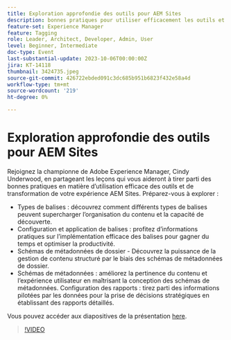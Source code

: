 ```yaml
---
title: Exploration approfondie des outils pour AEM Sites
description: bonnes pratiques pour utiliser efficacement les outils et transformer votre expérience AEM Sites. Types de balises Découvrez comment différents types de balises peuvent supercharger l’organisation du contenu et la capacité de découverte.  Configuration et application des balises Obtenez des informations pratiques sur l’implémentation efficace des balises pour gagner du temps et optimiser la productivité.  Schémas de métadonnées de dossier Découvrez la puissance de la gestion de contenu structuré par le biais de schémas de métadonnées de dossier. Schémas de métadonnées Élevez la pertinence du contenu et l’expérience utilisateur en maîtrisant la conception de schémas de métadonnées. Configuration des rapports Utilisez des informations pilotées par les données pour une prise de décision stratégique en configurant des rapports complets. Vous pouvez accéder aux diapositives de présentation ici.
feature-set: Experience Manager
feature: Tagging
role: Leader, Architect, Developer, Admin, User
level: Beginner, Intermediate
doc-type: Event
last-substantial-update: 2023-10-06T00:00:00Z
jira: KT-14118
thumbnail: 3424735.jpeg
source-git-commit: 426722ebded091c3dc685b951b6823f432e58a4d
workflow-type: tm+mt
source-wordcount: '219'
ht-degree: 0%

---
```



# Exploration approfondie des outils pour AEM Sites

Rejoignez la championne de Adobe Experience Manager, Cindy Underwood, en partageant les leçons qui vous aideront à tirer parti des bonnes pratiques en matière d’utilisation efficace des outils et de transformation de votre expérience AEM Sites. Préparez-vous à explorer :

* Types de balises : découvrez comment différents types de balises peuvent supercharger l’organisation du contenu et la capacité de découverte.
* Configuration et application de balises : profitez d’informations pratiques sur l’implémentation efficace des balises pour gagner du temps et optimiser la productivité.
* Schémas de métadonnées de dossier - Découvrez la puissance de la gestion de contenu structuré par le biais des schémas de métadonnées de dossier.
* Schémas de métadonnées : améliorez la pertinence du contenu et l’expérience utilisateur en maîtrisant la conception des schémas de métadonnées. Configuration des rapports : tirez parti des informations pilotées par les données pour la prise de décisions stratégiques en établissant des rapports détaillés.

Vous pouvez accéder aux diapositives de la présentation [here](/help/learn-from-your-peers/assets/experience-manager/sept2023/AEM-Sites-Tools-Webinar.pdf).

>[!VIDEO](https://video.tv.adobe.com/v/3424735/?learn=on)
